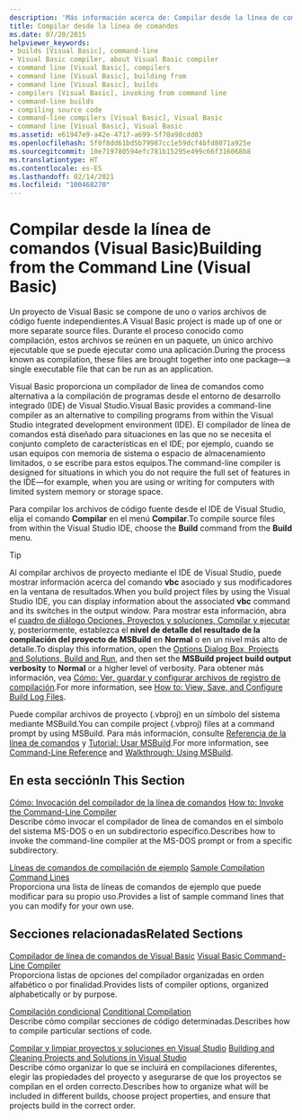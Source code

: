 ```yaml
---
description: 'Más información acerca de: Compilar desde la línea de comandos (Visual Basic)'
title: Compilar desde la línea de comandos
ms.date: 07/20/2015
helpviewer_keywords:
- builds [Visual Basic], command-line
- Visual Basic compiler, about Visual Basic compiler
- command line [Visual Basic], compilers
- command line [Visual Basic], building from
- command line [Visual Basic], builds
- compilers [Visual Basic], invoking from command line
- command-line builds
- compiling source code
- command-line compilers [Visual Basic], Visual Basic
- command line [Visual Basic], Visual Basic
ms.assetid: e61947e9-a42e-4717-a699-5f70a98cdd03
ms.openlocfilehash: 5f0f8dd61bd5b79987cc1e59dcf4bfd8071a925e
ms.sourcegitcommit: 10e719780594efc781b15295e499c66f316068b8
ms.translationtype: HT
ms.contentlocale: es-ES
ms.lasthandoff: 02/14/2021
ms.locfileid: "100468270"
---
```

# <a name="building-from-the-command-line-visual-basic"></a><span data-ttu-id="d14de-103">Compilar desde la línea de comandos (Visual Basic)</span><span class="sxs-lookup"><span data-stu-id="d14de-103">Building from the Command Line (Visual Basic)</span></span>

<span data-ttu-id="d14de-104">Un proyecto de Visual Basic se compone de uno o varios archivos de código fuente independientes.</span><span class="sxs-lookup"><span data-stu-id="d14de-104">A Visual Basic project is made up of one or more separate source files.</span></span> <span data-ttu-id="d14de-105">Durante el proceso conocido como compilación, estos archivos se reúnen en un paquete, un único archivo ejecutable que se puede ejecutar como una aplicación.</span><span class="sxs-lookup"><span data-stu-id="d14de-105">During the process known as compilation, these files are brought together into one package—a single executable file that can be run as an application.</span></span>

<span data-ttu-id="d14de-106">Visual Basic proporciona un compilador de línea de comandos como alternativa a la compilación de programas desde el entorno de desarrollo integrado (IDE) de Visual Studio.</span><span class="sxs-lookup"><span data-stu-id="d14de-106">Visual Basic provides a command-line compiler as an alternative to compiling programs from within the Visual Studio integrated development environment (IDE).</span></span> <span data-ttu-id="d14de-107">El compilador de línea de comandos está diseñado para situaciones en las que no se necesita el conjunto completo de características en el IDE; por ejemplo, cuando se usan equipos con memoria de sistema o espacio de almacenamiento limitados, o se escribe para estos equipos.</span><span class="sxs-lookup"><span data-stu-id="d14de-107">The command-line compiler is designed for situations in which you do not require the full set of features in the IDE—for example, when you are using or writing for computers with limited system memory or storage space.</span></span>

<span data-ttu-id="d14de-108">Para compilar los archivos de código fuente desde el IDE de Visual Studio, elija el comando **Compilar** en el menú **Compilar**.</span><span class="sxs-lookup"><span data-stu-id="d14de-108">To compile source files from within the Visual Studio IDE, choose the **Build** command from the **Build** menu.</span></span>

> [!TIP]
> <span data-ttu-id="d14de-109">Al compilar archivos de proyecto mediante el IDE de Visual Studio, puede mostrar información acerca del comando **vbc** asociado y sus modificadores en la ventana de resultados.</span><span class="sxs-lookup"><span data-stu-id="d14de-109">When you build project files by using the Visual Studio IDE, you can display information about the associated **vbc** command and its switches in the output window.</span></span> <span data-ttu-id="d14de-110">Para mostrar esta información, abra el [cuadro de diálogo Opciones, Proyectos y soluciones, Compilar y ejecutar](/visualstudio/ide/reference/options-dialog-box-projects-and-solutions-build-and-run) y, posteriormente, establezca el **nivel de detalle del resultado de la compilación del proyecto de MSBuild** en **Normal** o en un nivel más alto de detalle.</span><span class="sxs-lookup"><span data-stu-id="d14de-110">To display this information, open the [Options Dialog Box,  Projects and Solutions, Build and Run](/visualstudio/ide/reference/options-dialog-box-projects-and-solutions-build-and-run), and then set the **MSBuild project build output verbosity** to **Normal** or a higher level of verbosity.</span></span> <span data-ttu-id="d14de-111">Para obtener más información, vea [Cómo: Ver, guardar y configurar archivos de registro de compilación](/visualstudio/ide/how-to-view-save-and-configure-build-log-files).</span><span class="sxs-lookup"><span data-stu-id="d14de-111">For more information, see [How to: View, Save, and Configure Build Log Files](/visualstudio/ide/how-to-view-save-and-configure-build-log-files).</span></span>

<span data-ttu-id="d14de-112">Puede compilar archivos de proyecto (.vbproj) en un símbolo del sistema mediante MSBuild.</span><span class="sxs-lookup"><span data-stu-id="d14de-112">You can compile project (.vbproj) files at a command prompt by using MSBuild.</span></span> <span data-ttu-id="d14de-113">Para más información, consulte [Referencia de la línea de comandos](/visualstudio/msbuild/msbuild-command-line-reference) y [Tutorial: Usar MSBuild](/visualstudio/msbuild/walkthrough-using-msbuild).</span><span class="sxs-lookup"><span data-stu-id="d14de-113">For more information, see [Command-Line Reference](/visualstudio/msbuild/msbuild-command-line-reference) and [Walkthrough: Using MSBuild](/visualstudio/msbuild/walkthrough-using-msbuild).</span></span>

## <a name="in-this-section"></a><span data-ttu-id="d14de-114">En esta sección</span><span class="sxs-lookup"><span data-stu-id="d14de-114">In This Section</span></span>

<span data-ttu-id="d14de-115">[Cómo: Invocación del compilador de la línea de comandos](how-to-invoke-the-command-line-compiler.md) </span><span class="sxs-lookup"><span data-stu-id="d14de-115">[How to: Invoke the Command-Line Compiler](how-to-invoke-the-command-line-compiler.md) </span></span>\
<span data-ttu-id="d14de-116">Describe cómo invocar el compilador de línea de comandos en el símbolo del sistema MS-DOS o en un subdirectorio específico.</span><span class="sxs-lookup"><span data-stu-id="d14de-116">Describes how to invoke the command-line compiler at the MS-DOS prompt or from a specific subdirectory.</span></span>

<span data-ttu-id="d14de-117">[Líneas de comandos de compilación de ejemplo](sample-compilation-command-lines.md) </span><span class="sxs-lookup"><span data-stu-id="d14de-117">[Sample Compilation Command Lines](sample-compilation-command-lines.md) </span></span>\
<span data-ttu-id="d14de-118">Proporciona una lista de líneas de comandos de ejemplo que puede modificar para su propio uso.</span><span class="sxs-lookup"><span data-stu-id="d14de-118">Provides a list of sample command lines that you can modify for your own use.</span></span>

## <a name="related-sections"></a><span data-ttu-id="d14de-119">Secciones relacionadas</span><span class="sxs-lookup"><span data-stu-id="d14de-119">Related Sections</span></span>

<span data-ttu-id="d14de-120">[Compilador de línea de comandos de Visual Basic](index.md) </span><span class="sxs-lookup"><span data-stu-id="d14de-120">[Visual Basic Command-Line Compiler](index.md) </span></span>\
<span data-ttu-id="d14de-121">Proporciona listas de opciones del compilador organizadas en orden alfabético o por finalidad.</span><span class="sxs-lookup"><span data-stu-id="d14de-121">Provides lists of compiler options, organized alphabetically or by purpose.</span></span>

<span data-ttu-id="d14de-122">[Compilación condicional](../../programming-guide/program-structure/conditional-compilation.md) </span><span class="sxs-lookup"><span data-stu-id="d14de-122">[Conditional Compilation](../../programming-guide/program-structure/conditional-compilation.md) </span></span>\
<span data-ttu-id="d14de-123">Describe cómo compilar secciones de código determinadas.</span><span class="sxs-lookup"><span data-stu-id="d14de-123">Describes how to compile particular sections of code.</span></span>

<span data-ttu-id="d14de-124">[Compilar y limpiar proyectos y soluciones en Visual Studio](/visualstudio/ide/building-and-cleaning-projects-and-solutions-in-visual-studio) </span><span class="sxs-lookup"><span data-stu-id="d14de-124">[Building and Cleaning Projects and Solutions in Visual Studio](/visualstudio/ide/building-and-cleaning-projects-and-solutions-in-visual-studio) </span></span>\
<span data-ttu-id="d14de-125">Describe cómo organizar lo que se incluirá en compilaciones diferentes, elegir las propiedades del proyecto y asegurarse de que los proyectos se compilan en el orden correcto.</span><span class="sxs-lookup"><span data-stu-id="d14de-125">Describes how to organize what will be included in different builds, choose project properties, and ensure that projects build in the correct order.</span></span>
